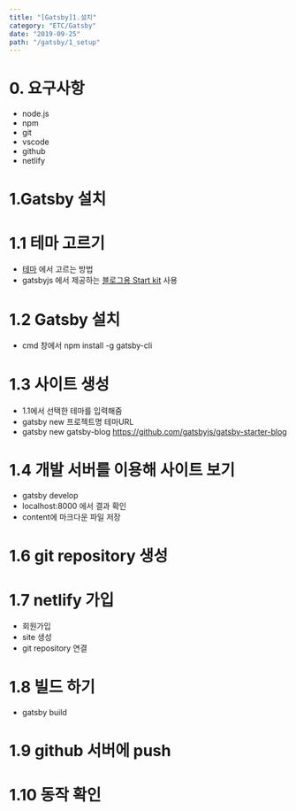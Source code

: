 ```yaml
---
title: "[Gatsby]1.설치"
category: "ETC/Gatsby"
date: "2019-09-25"
path: "/gatsby/1_setup"
---
```


# 0. 요구사항

- node.js
- npm
- git
- vscode
- github
- netlify

# 1.Gatsby 설치

# 1.1 테마 고르기

- [테마](https://www.gatsbyjs.org/starters/?v=2) 에서 고르는 방법
- gatsbyjs 에서 제공하는 [블로그용 Start kit](https://github.com/gatsbyjs/gatsby-starter-blog) 사용

# 1.2 Gatsby 설치

- cmd 창에서 npm install -g gatsby-cli

# 1.3 사이트 생성

- 1.1에서 선택한 테마를 입력해줌
- gatsby new 프로젝트명 테마URL
- gatsby new gatsby-blog https://github.com/gatsbyjs/gatsby-starter-blog

# 1.4 개발 서버를 이용해 사이트 보기

- gatsby develop
- localhost:8000 에서 결과 확인
- content에 마크다운 파일 저장

# 1.6 git repository 생성

# 1.7 netlify 가입

- 회원가입
- site 생성
- git repository 연결

# 1.8 빌드 하기

- gatsby build

# 1.9 github 서버에 push

# 1.10 동작 확인
